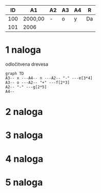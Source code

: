 | ID  | A1      | A2  | A3  | A4  | R   |
| --- | ------- | --- | --- | --- | --- |
| 100 | 2000,00 | -   | o   | y   | Da  |
| 101 | 2006        |     |     |     |     |

# 1 naloga
odločitvena drevesa
```mermaid
graph TD
A3-- x ---A4-- n ---A2-- "-" ---e[3*4]
A3-- o ---A2-- "+" ---f[2*3]
A2-- "-" ---g[2*5]
A4--
```
# 2 naloga
# 3 naloga
# 4 naloga
# 5 naloga
